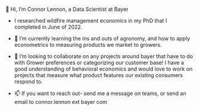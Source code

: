 👋 Hi, I’m Connor Lennon, a Data Scientist at Bayer

- I researched wildfire management economics in my PhD that I completed in June of 2022.

- 🌱 I’m currently learning the ins and outs of agronomy, and how to apply econometrics to measuring products we market to growers.

- 💞️ I’m looking to collaborate on any projects around bayer that have to do with Grower preferences or categorizing our customer base! I have a good understanding of behavioral economics and would love to work on projects that measure what product features our existing consumers respond to.

- 📫 If you want to reach out- send me a message on teams, or send an email to connor.lennon <dot> ext <at> bayer <dot> com

<!---
Connor-Bayer/Connor-Bayer is a ✨ special ✨ repository because its `README.md` (this file) appears on your GitHub profile.
You can click the Preview link to take a look at your changes.
--->
